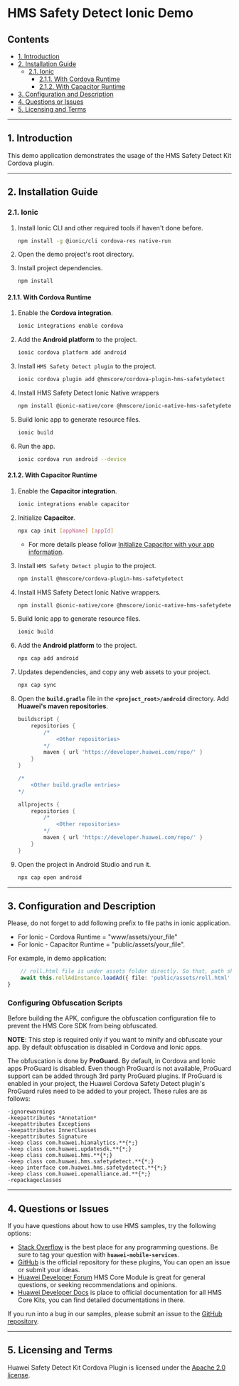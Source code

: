 # HMS Safety Detect Ionic Demo

## Contents

- [1. Introduction](#1-introduction)
- [2. Installation Guide](#2-installation-guide)
  - [2.1. Ionic](#21-ionic)
    - [2.1.1. With Cordova Runtime](#211-with-cordova-runtime)
    - [2.1.2. With Capacitor Runtime](#212-with-capacitor-runtime)
- [3. Configuration and Description](#3-configuration-and-description)
- [4. Questions or Issues](#4-questions-or-issues)
- [5. Licensing and Terms](#5-licensing-and-terms)

---

## 1. Introduction

This demo application demonstrates the usage of the HMS Safety Detect Kit Cordova plugin.

---

## 2. Installation Guide

### 2.1. Ionic

1. Install Ionic CLI and other required tools if haven't done before.

    ```bash
    npm install -g @ionic/cli cordova-res native-run
    ```

2. Open the demo project's root directory.

3. Install project dependencies.

    ```bash
    npm install
    ```

#### 2.1.1. With Cordova Runtime

1. Enable the **Cordova integration**.

    ```bash
    ionic integrations enable cordova
    ```

2. Add the **Android platform** to the project.

    ```bash
    ionic cordova platform add android
    ```

3. Install `HMS Safety Detect plugin` to the project.

    ```bash
    ionic cordova plugin add @hmscore/cordova-plugin-hms-safetydetect
    ```

4. Install HMS Safety Detect Ionic Native wrappers

    ```bash
    npm install @ionic-native/core @hmscore/ionic-native-hms-safetydetect
    ```

5. Build Ionic app to generate resource files.

    ```bash
    ionic build
    ```

6. Run the app.

    ```bash
    ionic cordova run android --device
    ```

#### 2.1.2. With Capacitor Runtime

1. Enable the **Capacitor integration**.

   ```bash
   ionic integrations enable capacitor
   ```

2. Initialize **Capacitor**.

    ```bash
    npx cap init [appName] [appId]
    ```

    - For more details please follow [Initialize Capacitor with your app information](https://capacitorjs.com/docs/getting-started/with-ionic#initialize-capacitor-with-your-app-information).

3. Install `HMS Safety Detect plugin` to the project.

    ```bash
    npm install @hmscore/cordova-plugin-hms-safetydetect
    ```

4. Install HMS Safety Detect Ionic Native wrappers.

    ```bash
    npm install @ionic-native/core @hmscore/ionic-native-hms-safetydetect
    ```

5. Build Ionic app to generate resource files.

    ```bash
    ionic build
    ```

6. Add the **Android platform** to the project.

    ```bash
    npx cap add android
    ```

7. Updates dependencies, and copy any web assets to your project.

    ```bash
    npx cap sync
    ```

8. Open the **`build.gradle`** file in the **`<project_root>/android`** directory. Add **Huawei's maven repositories**.

    ```groovy
    buildscript {
        repositories {
            /*
                <Other repositories>
            */
            maven { url 'https://developer.huawei.com/repo/' }
        }
    }

    /*
        <Other build.gradle entries>
    */

    allprojects {
        repositories {
            /*
                <Other repositories>
            */
            maven { url 'https://developer.huawei.com/repo/' }
        }
    }
    ```

9. Open the project in Android Studio and run it.

    ```bash
    npx cap open android
    ```

---

## 3. Configuration and Description

Please, do not forget to add following prefix to file paths in ionic application.

- For Ionic - Cordova Runtime = "www/assets/your_file"
- For Ionic - Capacitor Runtime = "public/assets/your_file".

For example, in demo application:

```ts
    // roll.html file is under assets folder directly. So that, path should be given like below.
    await this.rollAdInstance.loadAd({ file: 'public/assets/roll.html' });
}
```

### Configuring Obfuscation Scripts

Before building the APK, configure the obfuscation configuration file to prevent the HMS Core SDK from being obfuscated.

**NOTE**: This step is required only if you want to minify and obfuscate your app. By default obfuscation is disabled in Cordova and Ionic apps.

The obfuscation is done by **ProGuard.** By default, in Cordova and Ionic apps ProGuard is disabled. Even though ProGuard is not available, ProGuard support can be added through 3rd party ProGuard plugins. If ProGuard is enabled in your project, the Huawei Cordova Safety Detect plugin's ProGuard rules need to be added to your project. These rules are as follows:

```text
-ignorewarnings
-keepattributes *Annotation*
-keepattributes Exceptions
-keepattributes InnerClasses
-keepattributes Signature
-keep class com.huawei.hianalytics.**{*;}
-keep class com.huawei.updatesdk.**{*;}
-keep class com.huawei.hms.**{*;}
-keep class com.huawei.hms.safetydetect.**{*;}
-keep interface com.huawei.hms.safetydetect.**{*;}
-keep class com.huawei.openalliance.ad.**{*;}
-repackageclasses
```

---

## 4. Questions or Issues

If you have questions about how to use HMS samples, try the following options:

- [Stack Overflow](https://stackoverflow.com/questions/tagged/huawei-mobile-services) is the best place for any programming questions. Be sure to tag your question with **`huawei-mobile-services`**.
- [GitHub](https://github.com/HMS-Core/hms-cordova-plugin) is the official repository for these plugins, You can open an issue or submit your ideas.
- [Huawei Developer Forum](https://forums.developer.huawei.com/forumPortal/en/home?fid=0101187876626530001&ha_source=hms1) HMS Core Module is great for general questions, or seeking recommendations and opinions.
- [Huawei Developer Docs](https://developer.huawei.com/consumer/en/doc/overview/HMS-Core-Plugin?ha_source=hms1) is place to official documentation for all HMS Core Kits, you can find detailed documentations in there.

If you run into a bug in our samples, please submit an issue to the [GitHub repository](https://github.com/HMS-Core/hms-cordova-plugin).

---

## 5. Licensing and Terms

Huawei Safety Detect Kit Cordova Plugin is licensed under the [Apache 2.0 license](LICENCE).
